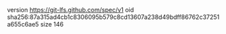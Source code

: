 version https://git-lfs.github.com/spec/v1
oid sha256:87a315ad4cb1c8306095b579c8cd13607a238d49bdff86762c37251a655c6ae5
size 146
